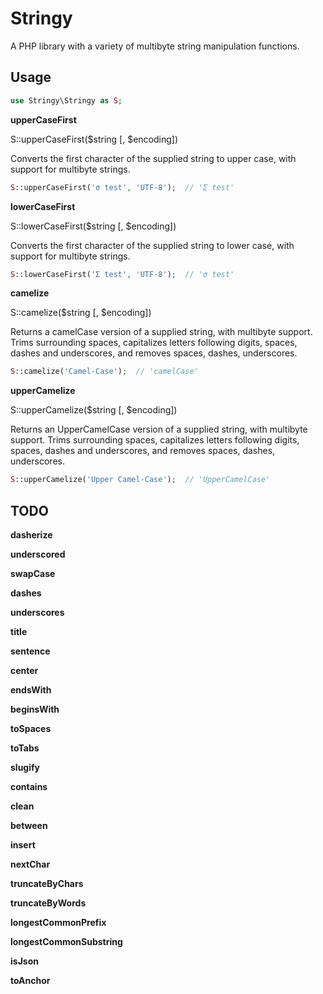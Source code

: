 Stringy
=======

A PHP library with a variety of multibyte string manipulation functions.

Usage
-----

```php
use Stringy\Stringy as S;
```

**upperCaseFirst**

S::upperCaseFirst($string [, $encoding])

Converts the first character of the supplied string to upper case, with
support for multibyte strings.

```php
S::upperCaseFirst('σ test', 'UTF-8');  // 'Σ test'
```

**lowerCaseFirst**

S::lowerCaseFirst($string [, $encoding])

Converts the first character of the supplied string to lower case, with
support for multibyte strings.

```php
S::lowerCaseFirst('Σ test', 'UTF-8');  // 'σ test'
```

**camelize**

S::camelize($string [, $encoding])

Returns a camelCase version of a supplied string, with multibyte support.
Trims surrounding spaces, capitalizes letters following digits, spaces,
dashes and underscores, and removes spaces, dashes, underscores.

```php
S::camelize('Camel-Case');  // 'camelCase'
```

**upperCamelize**

S::upperCamelize($string [, $encoding])

Returns an UpperCamelCase version of a supplied string, with multibyte
support. Trims surrounding spaces, capitalizes letters following digits,
spaces, dashes and underscores, and removes spaces, dashes, underscores.

```php
S::upperCamelize('Upper Camel-Case');  // 'UpperCamelCase'
```

TODO
----

**dasherize**

**underscored**

**swapCase**

**dashes**

**underscores**

**title**

**sentence**

**center**

**endsWith**

**beginsWith**

**toSpaces**

**toTabs**

**slugify**

**contains**

**clean**

**between**

**insert**

**nextChar**

**truncateByChars**

**truncateByWords**

**longestCommonPrefix**

**longestCommonSubstring**

**isJson**

**toAnchor**
